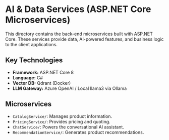 # AI & Data Services (ASP.NET Core Microservices)

This directory contains the back-end microservices built with ASP.NET Core. These services provide data, AI-powered features, and business logic to the client applications.

## Key Technologies
- **Framework:** ASP.NET Core 8
- **Language:** C#
- **Vector DB:** Qdrant (Docker)
- **LLM Gateway:** Azure OpenAI / Local llama3 via Ollama

## Microservices
- `CatalogService/`: Manages product information.
- `PricingService/`: Provides pricing and quoting.
- `ChatService/`: Powers the conversational AI assistant.
- `RecommendationService/`: Generates product recommendations.


